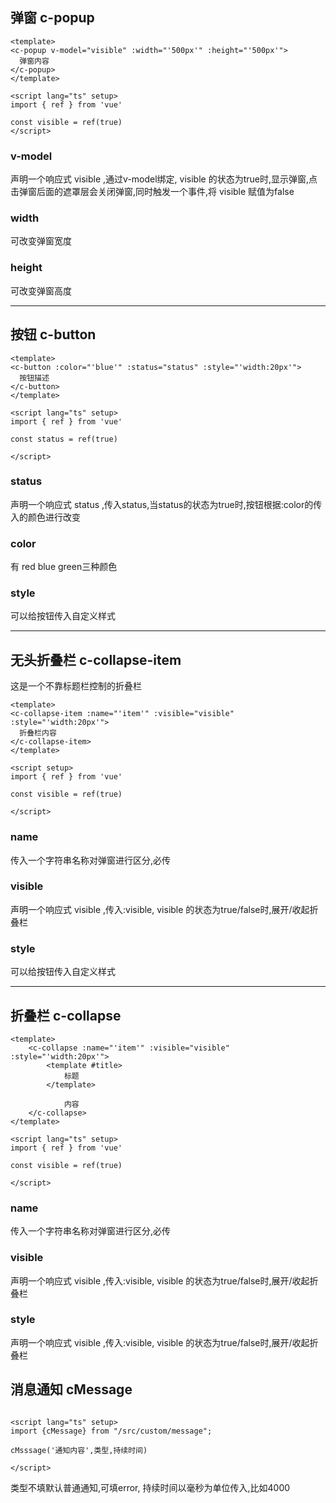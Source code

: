 ## 弹窗 c-popup

```
<template>
<c-popup v-model="visible" :width="'500px'" :height="'500px'">
  弹窗内容
</c-popup>
</template>

<script lang="ts" setup>
import { ref } from 'vue'

const visible = ref(true)
</script>
```

### v-model

声明一个响应式 visible ,通过v-model绑定, visible 的状态为true时,显示弹窗,点击弹窗后面的遮罩层会关闭弹窗,同时触发一个事件,将
visible 赋值为false

### width

可改变弹窗宽度

### height

可改变弹窗高度

--- 

## 按钮 c-button

```
<template>
<c-button :color="'blue'" :status="status" :style="'width:20px'">
  按钮描述
</c-button>
</template>

<script lang="ts" setup>
import { ref } from 'vue'

const status = ref(true)

</script>
```

### status

声明一个响应式 status ,传入status,当status的状态为true时,按钮根据:color的传入的颜色进行改变

### color

有 red blue green三种颜色

### style

可以给按钮传入自定义样式

--- 

## 无头折叠栏 c-collapse-item

这是一个不靠标题栏控制的折叠栏

```
<template>
<c-collapse-item :name="'item'" :visible="visible"  :style="'width:20px'">
  折叠栏内容
</c-collapse-item>
</template>

<script setup>
import { ref } from 'vue'

const visible = ref(true)

</script>
```

### name

传入一个字符串名称对弹窗进行区分,必传 </br>

### visible

声明一个响应式 visible ,传入:visible, visible 的状态为true/false时,展开/收起折叠栏

### style

可以给按钮传入自定义样式

--- 

## 折叠栏 c-collapse

```
<template>
    <c-collapse :name="'item'" :visible="visible"  :style="'width:20px'">
        <template #title>
            标题
        </template>
        
            内容
    </c-collapse>
</template>

<script lang="ts" setup>
import { ref } from 'vue'

const visible = ref(true)

</script>
```

### name

传入一个字符串名称对弹窗进行区分,必传 </br>

### visible

声明一个响应式 visible ,传入:visible, visible 的状态为true/false时,展开/收起折叠栏

### style

声明一个响应式 visible ,传入:visible, visible 的状态为true/false时,展开/收起折叠栏


## 消息通知 cMessage
```

<script lang="ts" setup>
import {cMessage} from "/src/custom/message";

cMsssage('通知内容',类型,持续时间)

</script>
```

类型不填默认普通通知,可填error,
持续时间以毫秒为单位传入,比如4000

